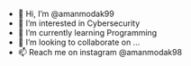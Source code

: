 - 👋 Hi, I’m @amanmodak99
- 👀 I’m interested in Cybersecurity
- 🌱 I’m currently learning Programming
- 💞️ I’m looking to collaborate on ...
- 📫 Reach me on instagram @amanmodak98

<!---
Aman Kumar Modak/amanmodak99 is a ✨ special ✨ repository because its `README.md` (this file) appears on your GitHub profile.
You can click the Preview link to take a look at your changes.
--->
